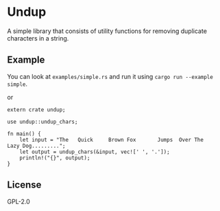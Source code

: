 Undup
=====

A simple library that consists of utility functions for removing duplicate characters in a string.

Example
-------
You can look at `examples/simple.rs` and run it using `cargo run --example simple`.

or

    extern crate undup;

    use undup::undup_chars;
    
    fn main() {
        let input = "The   Quick     Brown Fox       Jumps  Over The    Lazy Dog.........";
        let output = undup_chars(&input, vec![' ', '.']);
        println!("{}", output);
    }

License
-------
GPL-2.0
